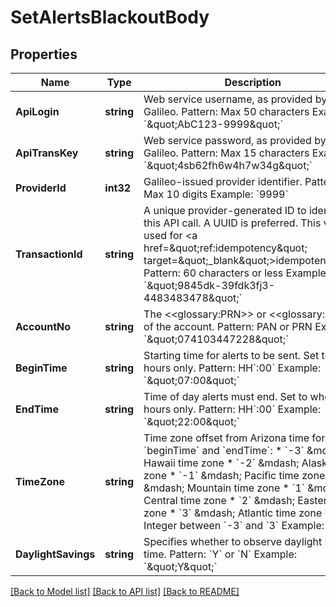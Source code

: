 # SetAlertsBlackoutBody

## Properties
Name | Type | Description | Notes
------------ | ------------- | ------------- | -------------
**ApiLogin** | **string** | Web service username, as provided by Galileo. Pattern: Max 50 characters Example: &#x60;\&quot;AbC123-9999\&quot;&#x60; | [default to AbC123-9999]
**ApiTransKey** | **string** | Web service password, as provided by Galileo. Pattern: Max 15 characters Example: &#x60;\&quot;4sb62fh6w4h7w34g\&quot;&#x60; | [default to 4sb62fh6w4h7w34g]
**ProviderId** | **int32** | Galileo-issued provider identifier. Pattern: Max 10 digits Example: &#x60;9999&#x60; | [default to 9999]
**TransactionId** | **string** | A unique provider-generated ID to identify this API call. A UUID is preferred. This value is used for &lt;a href&#x3D;\&quot;ref:idempotency\&quot; target&#x3D;\&quot;_blank\&quot;&gt;idempotency&lt;/a&gt;. Pattern: 60 characters or less Example: &#x60;\&quot;9845dk-39fdk3fj3-4483483478\&quot;&#x60; | [default to 123e4567-e89b-12d3-a456-426614174000]
**AccountNo** | **string** | The &lt;&lt;glossary:PRN&gt;&gt; or &lt;&lt;glossary:PAN&gt;&gt; of the account. Pattern: PAN or PRN  Example: &#x60;\&quot;074103447228\&quot;&#x60; | [default to 074103447228]
**BeginTime** | **string** | Starting time for alerts to be sent. Set to whole hours only. Pattern: HH&#x60;:00&#x60; Example: &#x60;\&quot;07:00\&quot;&#x60; | [default to 07:00]
**EndTime** | **string** | Time of day alerts must end. Set to whole hours only. Pattern: HH&#x60;:00&#x60; Example: &#x60;\&quot;22:00\&quot;&#x60; | [default to 22:00]
**TimeZone** | **string** | Time zone offset from Arizona time for &#x60;beginTime&#x60; and &#x60;endTime&#x60;: * &#x60;-3&#x60; &amp;mdash; Hawaii time zone * &#x60;-2&#x60; &amp;mdash; Alaska time zone * &#x60;-1&#x60; &amp;mdash; Pacific time zone * &#x60;0&#x60; &amp;mdash; Mountain time zone * &#x60;1&#x60; &amp;mdash; Central time zone * &#x60;2&#x60; &amp;mdash; Eastern time zone * &#x60;3&#x60; &amp;mdash; Atlantic time zone  Pattern:  Integer between &#x60;-3&#x60; and &#x60;3&#x60; Example: &#x60;-1&#x60; | [default to TIME_ZONE.1_]
**DaylightSavings** | **string** | Specifies whether to observe daylight savings time. Pattern: &#x60;Y&#x60; or &#x60;N&#x60; Example: &#x60;\&quot;Y\&quot;&#x60; | [default to DAYLIGHT_SAVINGS.Y]

[[Back to Model list]](../README.md#documentation-for-models) [[Back to API list]](../README.md#documentation-for-api-endpoints) [[Back to README]](../README.md)

